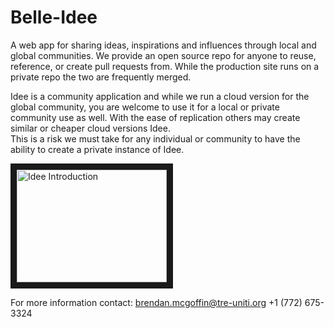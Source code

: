 # Belle-Idee 
A web app for sharing ideas, inspirations and influences through local and global communities.
We provide an open source repo for anyone to reuse, reference, or create pull requests from.
While the production site runs on a private repo the two are frequently merged.


Idee is a community application and while we run a cloud version for the global community, you are welcome to use it for a local or private community use as well.
With the ease of replication others may create similar or cheaper cloud versions Idee.  
This is a risk we must take for any individual or community to have the ability to create a private instance of Idee.

<a href="http://www.youtube.com/watch?feature=player_embedded&v=f7y4XaKV4pc
" target="_blank"><img src="http://img.youtube.com/vi/f7y4XaKV4pc/0.jpg" 
alt="Idee Introduction" width="240" height="180" border="10" /></a>

For more information contact:
brendan.mcgoffin@tre-uniti.org
+1 (772) 675-3324

